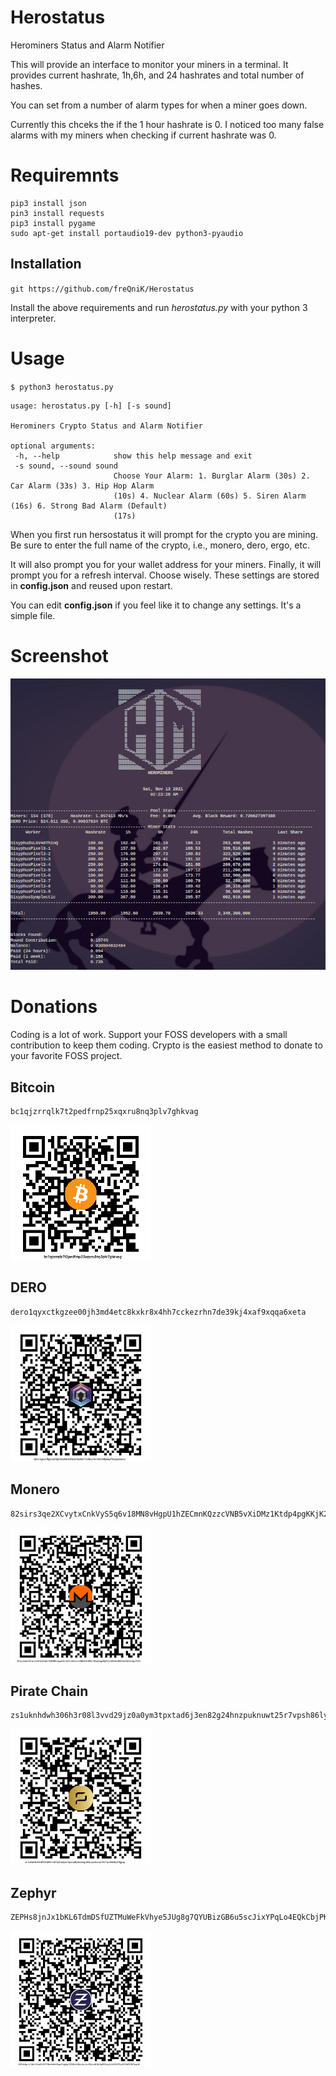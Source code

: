 # Herostatus
Herominers Status and Alarm Notifier

This will provide an interface to monitor your miners in a terminal.
It provides current hashrate, 1h,6h, and 24 hashrates and total number of hashes.

You can set from a number of alarm types for when a miner goes down.

Currently this chceks the if the 1 hour hashrate is 0. I noticed too many false
alarms with my miners when checking if current hashrate was 0. 

# Requiremnts
```
pip3 install json
pin3 install requests
pip3 install pygame
sudo apt-get install portaudio19-dev python3-pyaudio
```


## Installation

`git https://github.com/freQniK/Herostatus`

Install the above requirements and run *herostatus.py* with your python 3 interpreter. 

# Usage
`$ python3 herostatus.py`

 ```
 usage: herostatus.py [-h] [-s sound]

Herominers Crypto Status and Alarm Notifier

optional arguments:
  -h, --help            show this help message and exit
  -s sound, --sound sound
                        Choose Your Alarm: 1. Burglar Alarm (30s) 2. Car Alarm (33s) 3. Hip Hop Alarm
                        (10s) 4. Nuclear Alarm (60s) 5. Siren Alarm (16s) 6. Strong Bad Alarm (Default)
                        (17s)
```

When you first run hersostatus it will prompt for the crypto you are mining. Be sure to enter the full name of the crypto, i.e., monero, dero, ergo, etc.

It will also prompt you for your wallet address for your miners. Finally, it will prompt you for a refresh interval. Choose wisely. These settings are stored in **config.json** and reused upon restart. 

You can edit **config.json** if you feel like it to change any settings. It's a simple file. 

# Screenshot

![Screenshot](img/scrsht.png)

# Donations
Coding is a lot of work. Support your FOSS developers with a small contribution to keep them coding. Crypto is the easiest method to donate to your favorite FOSS project. 

## Bitcoin

```
bc1qjzrrqlk7t2pedfrnp25xqxru8nq3plv7ghkvag
```

![BTC](img/BTC.png)


## DERO
```
dero1qyxctkgzee00jh3md4etc8kxkr8x4hh7cckezrhn7de39kj4xaf9xqqa6xeta
```
![DERO](img/DERO.png)

## Monero

```
82sirs3qe2XCvytxCnkVyS5q6v18MN8vHgpU1hZECmnKQzzcVNB5vXiDMz1Ktdp4pgKKjK2vsWdGABN8AAtHbFAaDg7A63t
```

![XMR](img/XMR.png)

## Pirate Chain

```
zs1uknhdwh306h3r08l3vvd29jz0a0ym3tpxtad6j3en82g24hnzpuknuwt25r7vpsh86ly23fgjwp
```

![ARRR](img/ARRR.png)

## Zephyr
```
ZEPHs8jnJx1bKL6TdmDSfUZTMuWeFkVhye5JUg8g7QYUBizGB6u5scJixYPqLo4EQkCbjPKKxtpQJHHCEFf3qAP2QKCZBF9judW
```

![ZEPH](img/ZEPH.png)

